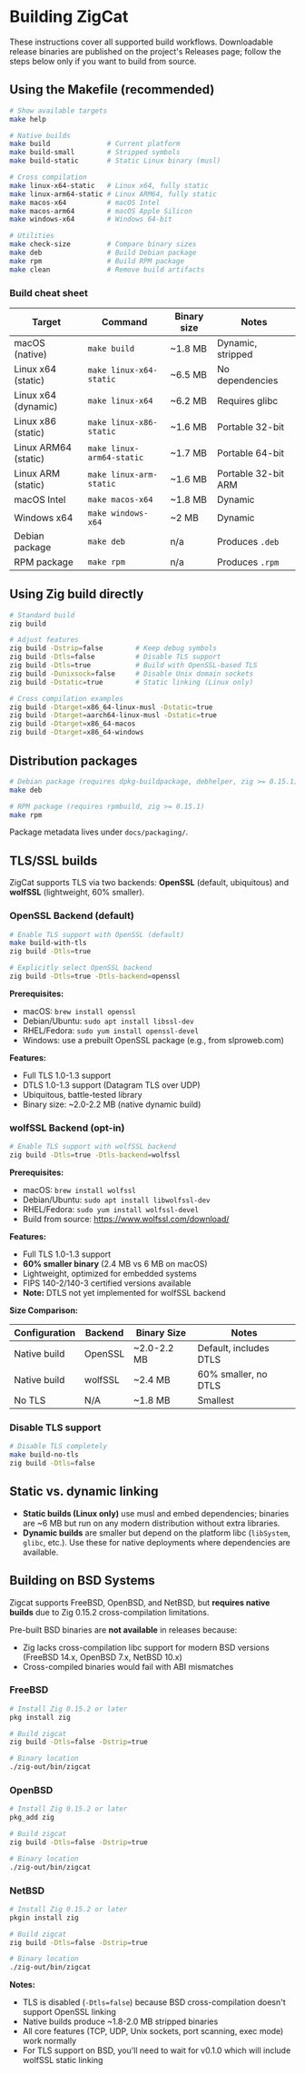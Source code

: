 # Building ZigCat

These instructions cover all supported build workflows. Downloadable release binaries are published on the project's Releases page; follow the steps below only if you want to build from source.

## Using the Makefile (recommended)

```bash
# Show available targets
make help

# Native builds
make build              # Current platform
make build-small        # Stripped symbols
make build-static       # Static Linux binary (musl)

# Cross compilation
make linux-x64-static   # Linux x64, fully static
make linux-arm64-static # Linux ARM64, fully static
make macos-x64          # macOS Intel
make macos-arm64        # macOS Apple Silicon
make windows-x64        # Windows 64-bit

# Utilities
make check-size         # Compare binary sizes
make deb                # Build Debian package
make rpm                # Build RPM package
make clean              # Remove build artifacts
```

### Build cheat sheet

| Target | Command | Binary size | Notes |
|--------|---------|-------------|-------|
| macOS (native) | `make build` | ~1.8 MB | Dynamic, stripped |
| Linux x64 (static) | `make linux-x64-static` | ~6.5 MB | No dependencies |
| Linux x64 (dynamic) | `make linux-x64` | ~6.2 MB | Requires glibc |
| Linux x86 (static) | `make linux-x86-static` | ~1.6 MB | Portable 32-bit |
| Linux ARM64 (static) | `make linux-arm64-static` | ~1.7 MB | Portable 64-bit |
| Linux ARM (static) | `make linux-arm-static` | ~1.6 MB | Portable 32-bit ARM |
| macOS Intel | `make macos-x64` | ~1.8 MB | Dynamic |
| Windows x64 | `make windows-x64` | ~2 MB | Dynamic |
| Debian package | `make deb` | n/a | Produces `.deb` |
| RPM package | `make rpm` | n/a | Produces `.rpm` |

## Using Zig build directly

```bash
# Standard build
zig build

# Adjust features
zig build -Dstrip=false        # Keep debug symbols
zig build -Dtls=false          # Disable TLS support
zig build -Dtls=true           # Build with OpenSSL-based TLS
zig build -Dunixsock=false     # Disable Unix domain sockets
zig build -Dstatic=true        # Static linking (Linux only)

# Cross compilation examples
zig build -Dtarget=x86_64-linux-musl -Dstatic=true
zig build -Dtarget=aarch64-linux-musl -Dstatic=true
zig build -Dtarget=x86_64-macos
zig build -Dtarget=x86_64-windows
```

## Distribution packages

```bash
# Debian package (requires dpkg-buildpackage, debhelper, zig >= 0.15.1)
make deb

# RPM package (requires rpmbuild, zig >= 0.15.1)
make rpm
```

Package metadata lives under `docs/packaging/`.

## TLS/SSL builds

ZigCat supports TLS via two backends: **OpenSSL** (default, ubiquitous) and **wolfSSL** (lightweight, 60% smaller).

### OpenSSL Backend (default)

```bash
# Enable TLS support with OpenSSL (default)
make build-with-tls
zig build -Dtls=true

# Explicitly select OpenSSL backend
zig build -Dtls=true -Dtls-backend=openssl
```

**Prerequisites:**
- macOS: `brew install openssl`
- Debian/Ubuntu: `sudo apt install libssl-dev`
- RHEL/Fedora: `sudo yum install openssl-devel`
- Windows: use a prebuilt OpenSSL package (e.g., from slproweb.com)

**Features:**
- Full TLS 1.0-1.3 support
- DTLS 1.0-1.3 support (Datagram TLS over UDP)
- Ubiquitous, battle-tested library
- Binary size: ~2.0-2.2 MB (native dynamic build)

### wolfSSL Backend (opt-in)

```bash
# Enable TLS support with wolfSSL backend
zig build -Dtls=true -Dtls-backend=wolfssl
```

**Prerequisites:**
- macOS: `brew install wolfssl`
- Debian/Ubuntu: `sudo apt install libwolfssl-dev`
- RHEL/Fedora: `sudo yum install wolfssl-devel`
- Build from source: https://www.wolfssl.com/download/

**Features:**
- Full TLS 1.0-1.3 support
- **60% smaller binary** (2.4 MB vs 6 MB on macOS)
- Lightweight, optimized for embedded systems
- FIPS 140-2/140-3 certified versions available
- **Note:** DTLS not yet implemented for wolfSSL backend

**Size Comparison:**

| Configuration | Backend | Binary Size | Notes |
|--------------|---------|-------------|-------|
| Native build | OpenSSL | ~2.0-2.2 MB | Default, includes DTLS |
| Native build | wolfSSL | ~2.4 MB | 60% smaller, no DTLS |
| No TLS | N/A | ~1.8 MB | Smallest |

### Disable TLS support

```bash
# Disable TLS completely
make build-no-tls
zig build -Dtls=false
```

## Static vs. dynamic linking

- **Static builds (Linux only)** use musl and embed dependencies; binaries are ~6 MB but run on any modern distribution without extra libraries.
- **Dynamic builds** are smaller but depend on the platform libc (`libSystem`, `glibc`, etc.). Use these for native deployments where dependencies are available.

## Building on BSD Systems

Zigcat supports FreeBSD, OpenBSD, and NetBSD, but **requires native builds** due to Zig 0.15.2 cross-compilation limitations.

Pre-built BSD binaries are **not available** in releases because:
- Zig lacks cross-compilation libc support for modern BSD versions (FreeBSD 14.x, OpenBSD 7.x, NetBSD 10.x)
- Cross-compiled binaries would fail with ABI mismatches

### FreeBSD

```bash
# Install Zig 0.15.2 or later
pkg install zig

# Build zigcat
zig build -Dtls=false -Dstrip=true

# Binary location
./zig-out/bin/zigcat
```

### OpenBSD

```bash
# Install Zig 0.15.2 or later
pkg_add zig

# Build zigcat
zig build -Dtls=false -Dstrip=true

# Binary location
./zig-out/bin/zigcat
```

### NetBSD

```bash
# Install Zig 0.15.2 or later
pkgin install zig

# Build zigcat
zig build -Dtls=false -Dstrip=true

# Binary location
./zig-out/bin/zigcat
```

**Notes:**
- TLS is disabled (`-Dtls=false`) because BSD cross-compilation doesn't support OpenSSL linking
- Native builds produce ~1.8-2.0 MB stripped binaries
- All core features (TCP, UDP, Unix sockets, port scanning, exec mode) work normally
- For TLS support on BSD, you'll need to wait for v0.1.0 which will include wolfSSL static linking
